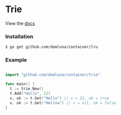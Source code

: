 Trie
====

View the [docs](https://godoc.org/github.com/domluna/container/trie)

### Installation

```sh
$ go get github.com/domluna/container/lru
```

### Example

```go

import "github.com/domluna/container/trie"

func main() {
  t := trie.New()
  t.Add("Hello", 22)
  v, ok := t.Get("Hello") // v = 22, ok = true
  v, ok := t.Get("Helloa") // v = nil, ok = false
}
```

